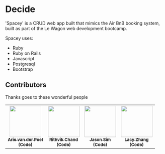 # Decide

'Spacey' is a CRUD web app built that mimics the Air BnB booking system, built as part of the Le Wagon web development bootcamp.

Spacey uses:
- Ruby
- Ruby on Rails
- Javascript
- Postgresql
- Bootstrap

## Contributors

Thanks goes to these wonderful people
<!-- prettier-ignore-start -->
<!-- markdownlint-disable -->
<table>
  <tr>
    <td align="center"><a href="https://github.com/arievdp/"><img src="https://avatars1.githubusercontent.com/u/63568512?s=400&u=52808425006d200bd675d00f95771c9a912e5a5f&v=4" width="100px;" alt=""/><br /><sub><b>Arie van der Poel</b></sub></a><br /><a href="https://github.com/arievdp/spacey/commits?author=arievdp" title="(Code"><sub><b>(Code)</b></sub></a><br /></td>
    <td align="center"><a href="https://github.com/rithvikc"><img src="https://avatars3.githubusercontent.com/u/29042714?s=460&u=4382cc386f03d974ecb382798804e85f33f85ed3&v=4" width="100px;" alt=""/><br /><sub><b>Rithvik Chand</b></sub></a><br /><a href="https://github.com/arievdp/spacey/commits?author=rithvikc" title="Code"><sub><b>(Code)</b></sub></a><br /></td>
    <td align="center"><a href="https://github.com/csjase"><img src="https://avatars2.githubusercontent.com/u/63567320?s=460&u=4cf040ee43826f9add50eef201c55484a641a076&v=4" width="100px;" alt=""/><br /><sub><b>Jason Sim</b></sub></a><br /><a href="https://github.com/arievdp/spacey/commits?author=csjase" title="Code"><sub><b>(Code)</b></sub></a><br /></td>
    <td align="center"><a href="https://github.com/yingziz"><img src="https://avatars2.githubusercontent.com/u/5622553?s=460&u=a29f1c62c358fda186e6ec06838c867767354537&v=4" width="100px;" alt=""/><br /><sub><b>Lacy Zhang</b></sub></a><br /><a href="https://github.com/arievdp/spacey/commits?author=yingziz" title="Code"><sub><b>(Code)</b></sub></a><br /></td>
  </tr>
</table>
